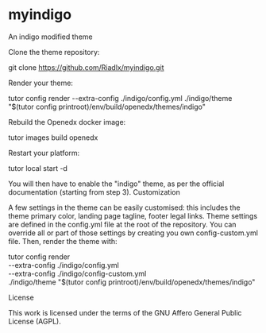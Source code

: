 # myindigo
An indigo modified theme

Clone the theme repository:

git clone https://github.com/Riadlx/myindigo.git


Render your theme:

tutor config render --extra-config ./indigo/config.yml ./indigo/theme "$(tutor config printroot)/env/build/openedx/themes/indigo"


Rebuild the Openedx docker image:

tutor images build openedx

Restart your platform:

tutor local start -d

You will then have to enable the "indigo" theme, as per the official documentation (starting from step 3).
Customization

A few settings in the theme can be easily customised: this includes the theme primary color, landing page tagline, footer legal links. Theme settings are defined in the config.yml file at the root of the repository. You can override all or part of those settings by creating you own config-custom.yml file. Then, render the theme with:

tutor config render \
    --extra-config ./indigo/config.yml \
    --extra-config ./indigo/config-custom.yml \
    ./indigo/theme "$(tutor config printroot)/env/build/openedx/themes/indigo"

License

This work is licensed under the terms of the GNU Affero General Public License (AGPL).


